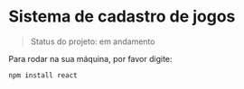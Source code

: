 <h1> Sistema de cadastro de jogos </h1>

> Status do projeto: em andamento

Para rodar na sua máquina, por favor digite:

```
npm install react
```
